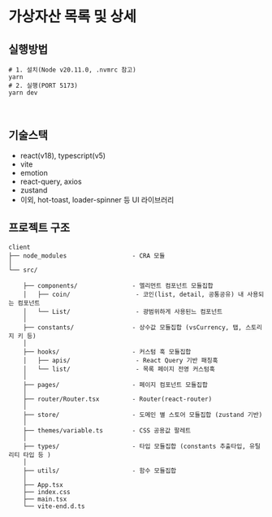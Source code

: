 # 가상자산 목록 및 상세

## 실행방법

```
# 1. 설치(Node v20.11.0, .nvmrc 참고)
yarn
# 2. 실행(PORT 5173)
yarn dev
```

<br />

## 기술스택

- react(v18), typescript(v5)
- vite
- emotion
- react-query, axios
- zustand
- 이외, hot-toast, loader-spinner 등 UI 라이브러리
  <br />

## 프로젝트 구조

```
client
├── node_modules                  - CRA 모듈
│
└── src/

    ├── components/               - 엘리먼트 컴포넌트 모듈집합
    │   ├── coin/                  - 코인(list, detail, 공통공유) 내 사용되는 컴포넌트
    │   └── List/                  - 광범위하게 사용된느 컴포넌트
    │
    ├── constants/                - 상수값 모듈집합 (vsCurrency, 탭, 스토리지 키 등)
    │
    ├── hooks/                    - 커스텀 훅 모듈집합
    │   ├── apis/                  - React Query 기반 패칭훅
    │   └── list/                  - 목록 페이지 전영 커스텀훅
    │
    ├── pages/                    - 페이지 컴포넌트 모듈집합
    │
    ├── router/Router.tsx         - Router(react-router)
    │
    ├── store/                    - 도메인 별 스토어 모듈집합 (zustand 기반)
    │
    ├── themes/variable.ts        - CSS 공용값 팔레트
    │
    ├── types/                    - 타입 모듈집합 (constants 추출타입, 유틸리티 타입 등 )
    │
    ├── utils/                    - 함수 모듈집합
    │
    ├── App.tsx
    ├── index.css
    ├── main.tsx
    └── vite-end.d.ts
```

<br />
